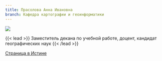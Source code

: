 ```yaml
---
title: Прасолова Анна Ивановна
branch: Кафедра картографии и геоинформатики
---
```

![](img/pai.jpg)

{{< lead >}} Заместитель декана по учебной работе, доцент, кандидат географических наук {{< /lead >}}

[Страница в Истине](https://istina.msu.ru/workers/426451)